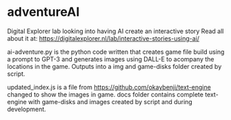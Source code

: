 # adventureAI
Digital Explorer lab looking into having AI create an interactive story
Read all about it at: https://digitalexplorer.nl/lab/interactive-stories-using-ai/

ai-adventure.py is the python code written that creates game file build using a prompt to GPT-3 and generates images using DALL-E to acompany the locations in the game. Outputs into a img and game-disks folder created by script. 

updated_index.js is a file from https://github.com/okaybenji/text-engine changed to show the images in game. docs folder contains complete text-engine with game-disks and images created by script and during development.
